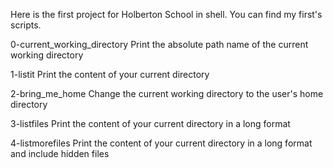 Here is the first project for Holberton School in shell.
You can find my first's scripts.

0-current_working_directory
	Print the absolute path name of the current working directory

1-listit
	Print the content of your current directory

2-bring_me_home
	Change the current working directory to the user's home directory

3-listfiles
	Print the content of your current directory in a long format

4-listmorefiles
	Print the content of your current directory in a long format and include hidden files

